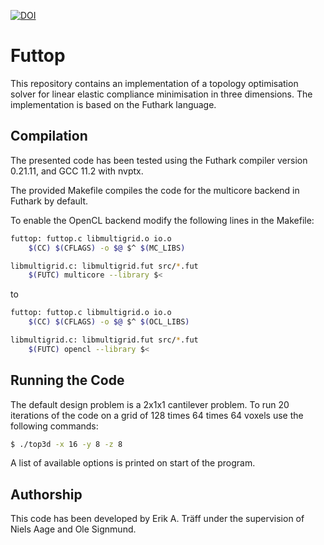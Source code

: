 [![DOI](https://zenodo.org/badge/DOI/10.5281/zenodo.7791818.svg)](https://doi.org/10.5281/zenodo.7791818)
# Futtop
This repository contains an implementation of a topology  optimisation solver for linear  elastic compliance minimisation in three dimensions. The implementation is based on the Futhark language.

## Compilation
The presented code has been tested using the Futhark compiler version 0.21.11, and GCC 11.2 with nvptx. 

The provided Makefile compiles the code for the multicore backend in Futhark by default. 

To enable the OpenCL backend modify the following lines in the Makefile:
```bash
futtop: futtop.c libmultigrid.o io.o
	$(CC) $(CFLAGS) -o $@ $^ $(MC_LIBS)

libmultigrid.c: libmultigrid.fut src/*.fut
	$(FUTC) multicore --library $<
```
   
to
```bash
futtop: futtop.c libmultigrid.o io.o
	$(CC) $(CFLAGS) -o $@ $^ $(OCL_LIBS)

libmultigrid.c: libmultigrid.fut src/*.fut
	$(FUTC) opencl --library $<
```

## Running the Code
The default design problem is a 2x1x1 cantilever problem. To run 20 iterations of the code on a grid of 128 times 64 times 64 voxels use the following commands:
```bash
$ ./top3d -x 16 -y 8 -z 8
```

A list of available options is printed on start of the program.

## Authorship
This code has been developed by Erik A. Träff under the supervision of Niels Aage and Ole Signmund.
